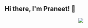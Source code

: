## Hi there, I'm Praneet! 👋

<div align = "center">
    <img src = "https://media2.giphy.com/media/v1.Y2lkPTc5MGI3NjExMGk2czFnbmpjZ2VrNjJoM3ZoMnRuaXhweHB6ajZxMnliOXRsZGJ6MSZlcD12MV9pbnRlcm5hbF9naWZfYnlfaWQmY3Q9cw/jRLGj99k5cpmg0OUHM/giphy.gif">
</div>

<!--
**praneetk96/praneetk96** is a ✨ _special_ ✨ repository because its `README.md` (this file) appears on your GitHub profile.

Here are some ideas to get you started:

- 🔭 I’m currently working on ...
- 🌱 I’m currently learning ...
- 👯 I’m looking to collaborate on ...
- 🤔 I’m looking for help with ...
- 💬 Ask me about ...
- 📫 How to reach me: ...
- 😄 Pronouns: ...
- ⚡ Fun fact: ...
-->
